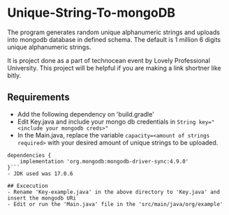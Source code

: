 # Unique-String-To-mongoDB
The program generates random unique alphanumeric strings and uploads into mongodb database in defined schema. The default is 1 million 6 digits unique alphanumeric strings.

It is project done as a part of technocean event by Lovely Professional University. This project will be helpful if you are making a link shortner like bitly. 

## Requirements

- Add the following dependency on 'build.gradle'
- Edit Key.java and include your mongo db credentials in `String key="<include your mongodb creds>" ` 
- In the Main.java, replace the variable `capacity=<amount of strings required>` with your desired amount of unique strings to be uploaded.

```
dependencies {
    implementation 'org.mongodb:mongodb-driver-sync:4.9.0'
}```
- JDK used was 17.0.6

## Excecution
- Rename 'Key-example.java' in the above directory to 'Key.java' and insert the mongodb URi
- Edit or run the 'Main.java' file in the 'src/main/java/org/example' 
```

